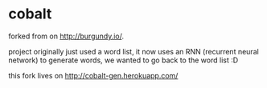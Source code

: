 cobalt
========

forked from on http://burgundy.io/.

project originally just used a word list, it now uses an RNN (recurrent neural network) to generate words, we wanted to go back to the word list :D 

this fork lives on http://cobalt-gen.herokuapp.com/